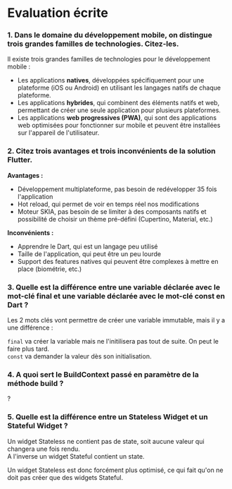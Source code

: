 # Evaluation écrite

### 1. Dans le domaine du développement mobile, on distingue trois grandes familles de technologies. Citez-les.

Il existe trois grandes familles de technologies pour le développement mobile :
- Les applications **natives**, développées spécifiquement pour une plateforme (iOS ou Android) en utilisant les langages natifs de chaque plateforme.
- Les applications **hybrides**, qui combinent des éléments natifs et web, permettant de créer une seule application pour plusieurs plateformes.
- Les applications **web progressives (PWA)**, qui sont des applications web optimisées pour fonctionner sur mobile et peuvent être installées sur l'appareil de l'utilisateur.

### 2. Citez trois avantages et trois inconvénients de la solution Flutter.

**Avantages :**
- Développement multiplateforme, pas besoin de redévelopper 35 fois l'application
- Hot reload, qui permet de voir en temps réel nos modifications
- Moteur SKIA, pas besoin de se limiter à des composants natifs et possibilité de choisir un thème pré-défini (Cupertino, Material, etc.)

**Inconvénients :**
- Apprendre le Dart, qui est un langage peu utilisé
- Taille de l'application, qui peut être un peu lourde
- Support des features natives qui peuvent être complexes à mettre en place (biométrie, etc.)

### 3. Quelle est la différence entre une variable déclarée avec le mot-clé final et une variable déclarée avec le mot-clé const en Dart ?

Les 2 mots clés vont permettre de créer une variable immutable, mais il y a une différence :

`final` va créer la variable mais ne l'initilisera pas tout de suite. On peut le faire plus tard.\
`const` va demander la valeur dès son initialisation.

### 4. A quoi sert le BuildContext passé en paramètre de la méthode build ?

?

### 5. Quelle est la différence entre un Stateless Widget et un Stateful Widget ?

Un widget Stateless ne contient pas de state, soit aucune valeur qui changera une fois rendu.\
A l'inverse un widget Stateful contient un state.

Un widget Stateless est donc forcément plus optimisé, ce qui fait qu'on ne doit pas créer que des widgets Stateful.